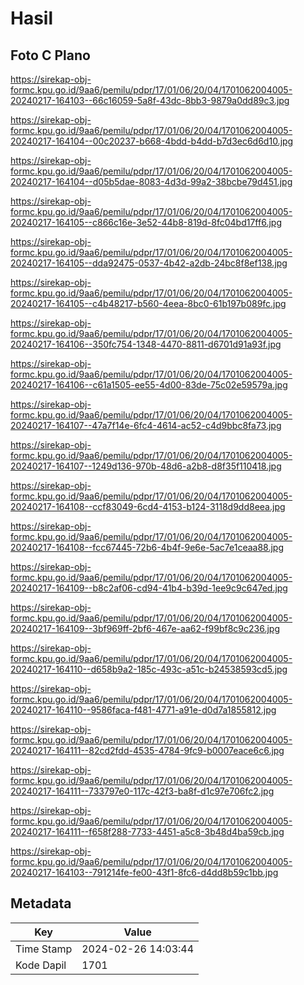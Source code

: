 # Hasil

## Foto C Plano

https://sirekap-obj-formc.kpu.go.id/9aa6/pemilu/pdpr/17/01/06/20/04/1701062004005-20240217-164103--66c16059-5a8f-43dc-8bb3-9879a0dd89c3.jpg

https://sirekap-obj-formc.kpu.go.id/9aa6/pemilu/pdpr/17/01/06/20/04/1701062004005-20240217-164104--00c20237-b668-4bdd-b4dd-b7d3ec6d6d10.jpg

https://sirekap-obj-formc.kpu.go.id/9aa6/pemilu/pdpr/17/01/06/20/04/1701062004005-20240217-164104--d05b5dae-8083-4d3d-99a2-38bcbe79d451.jpg

https://sirekap-obj-formc.kpu.go.id/9aa6/pemilu/pdpr/17/01/06/20/04/1701062004005-20240217-164105--c866c16e-3e52-44b8-819d-8fc04bd17ff6.jpg

https://sirekap-obj-formc.kpu.go.id/9aa6/pemilu/pdpr/17/01/06/20/04/1701062004005-20240217-164105--dda92475-0537-4b42-a2db-24bc8f8ef138.jpg

https://sirekap-obj-formc.kpu.go.id/9aa6/pemilu/pdpr/17/01/06/20/04/1701062004005-20240217-164105--c4b48217-b560-4eea-8bc0-61b197b089fc.jpg

https://sirekap-obj-formc.kpu.go.id/9aa6/pemilu/pdpr/17/01/06/20/04/1701062004005-20240217-164106--350fc754-1348-4470-8811-d6701d91a93f.jpg

https://sirekap-obj-formc.kpu.go.id/9aa6/pemilu/pdpr/17/01/06/20/04/1701062004005-20240217-164106--c61a1505-ee55-4d00-83de-75c02e59579a.jpg

https://sirekap-obj-formc.kpu.go.id/9aa6/pemilu/pdpr/17/01/06/20/04/1701062004005-20240217-164107--47a7f14e-6fc4-4614-ac52-c4d9bbc8fa73.jpg

https://sirekap-obj-formc.kpu.go.id/9aa6/pemilu/pdpr/17/01/06/20/04/1701062004005-20240217-164107--1249d136-970b-48d6-a2b8-d8f35f110418.jpg

https://sirekap-obj-formc.kpu.go.id/9aa6/pemilu/pdpr/17/01/06/20/04/1701062004005-20240217-164108--ccf83049-6cd4-4153-b124-3118d9dd8eea.jpg

https://sirekap-obj-formc.kpu.go.id/9aa6/pemilu/pdpr/17/01/06/20/04/1701062004005-20240217-164108--fcc67445-72b6-4b4f-9e6e-5ac7e1ceaa88.jpg

https://sirekap-obj-formc.kpu.go.id/9aa6/pemilu/pdpr/17/01/06/20/04/1701062004005-20240217-164109--b8c2af06-cd94-41b4-b39d-1ee9c9c647ed.jpg

https://sirekap-obj-formc.kpu.go.id/9aa6/pemilu/pdpr/17/01/06/20/04/1701062004005-20240217-164109--3bf969ff-2bf6-467e-aa62-f99bf8c9c236.jpg

https://sirekap-obj-formc.kpu.go.id/9aa6/pemilu/pdpr/17/01/06/20/04/1701062004005-20240217-164110--d658b9a2-185c-493c-a51c-b24538593cd5.jpg

https://sirekap-obj-formc.kpu.go.id/9aa6/pemilu/pdpr/17/01/06/20/04/1701062004005-20240217-164110--9586faca-f481-4771-a91e-d0d7a1855812.jpg

https://sirekap-obj-formc.kpu.go.id/9aa6/pemilu/pdpr/17/01/06/20/04/1701062004005-20240217-164111--82cd2fdd-4535-4784-9fc9-b0007eace6c6.jpg

https://sirekap-obj-formc.kpu.go.id/9aa6/pemilu/pdpr/17/01/06/20/04/1701062004005-20240217-164111--733797e0-117c-42f3-ba8f-d1c97e706fc2.jpg

https://sirekap-obj-formc.kpu.go.id/9aa6/pemilu/pdpr/17/01/06/20/04/1701062004005-20240217-164111--f658f288-7733-4451-a5c8-3b48d4ba59cb.jpg

https://sirekap-obj-formc.kpu.go.id/9aa6/pemilu/pdpr/17/01/06/20/04/1701062004005-20240217-164103--791214fe-fe00-43f1-8fc6-d4dd8b59c1bb.jpg


## Metadata

| Key        | Value               |
| ---------- | ------------------- |
| Time Stamp | 2024-02-26 14:03:44 |
| Kode Dapil | 1701                |



